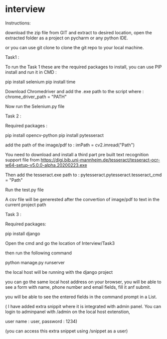 # interview

Instructions:

download the zip file from GIT and extract to desired location, open the extracted folder as a project on pycharm or any python IDE.

or you can use git clone to clone the git repo to your local machine.



Task1 : 

To run the Task 1 these are the required packages to install, you can use PIP install and run it in CMD :

pip install selenium
pip install time


Download Chromedriver and add the .exe path to the script where : chrome_driver_path = "PATH"

Now run the Selenium.py file



Task 2 :

Required packages :

pip install opencv-python
pip install pytesseract


add the path of the image/pdf to : imPath = cv2.imread("Path")

You need to download and install a third part pre built text recognition support file from 
https://digi.bib.uni-mannheim.de/tesseract/tesseract-ocr-w64-setup-v5.0.0-alpha.20200223.exe

Then add the tesseract.exe path to : pytesseract.pytesseract.tesseract_cmd = "Path"

Run the test.py file

A csv file will be generested after the convertion of image/pdf to text in the current project path




Task 3 :



Required packages:

pip install django



Open the cmd and go the location of Interview/Task3 

then run the following command


python manage.py runserver



the local host will be running with the django project


you can go the same local host address on your browser, you will be able to see a form with name, phone number and email fields, fill it anf submit.


you will be able to see the entered fields in the command prompt in a List.



( I have added extra snippit where it is integrated with admin panel. You can login to adminpanel with /admin on the local host extenstion,

user name : user, password : 1234)



(you can access this extra snippet using /snippet as a user)



